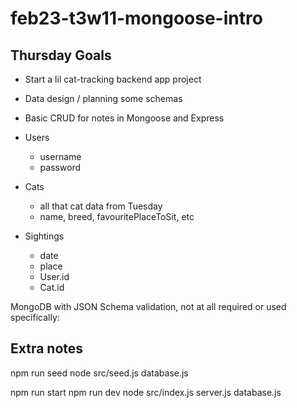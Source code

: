 # feb23-t3w11-mongoose-intro

## Thursday Goals

- Start a lil cat-tracking backend app project
- Data design / planning some schemas
- Basic CRUD for notes in Mongoose and Express


- Users 
	- username
	- password
- Cats 
	- all that cat data from Tuesday 
	- name, breed, favouritePlaceToSit, etc 
- Sightings 
	- date
	- place
	- User.id
	- Cat.id 


MongoDB with JSON Schema validation, not at all required or used specifically:
<!-- db.createCollection("messages", {
   validator: {
      $jsonSchema: {
         bsonType: "object",
         // the required fields, no message without any of these fields
         required: [ "text", "user", "likes"],
         properties: {
            text: {
               bsonType: "string",
               description: "must be a string and is required"
            }, -->




## Extra notes 

npm run seed
node src/seed.js
	database.js

npm run start
npm run dev
node src/index.js
	server.js
		database.js 


